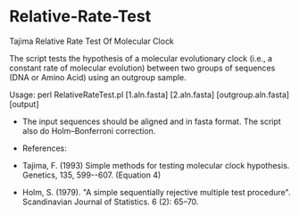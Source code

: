 # Relative-Rate-Test
Tajima Relative Rate Test Of Molecular Clock

The script tests the hypothesis of a molecular evolutionary clock (i.e., a constant rate of molecular evolution) between two groups of sequences (DNA or Amino Acid) using an outgroup sample. 

Usage: perl RelativeRateTest.pl [1.aln.fasta] [2.aln.fasta] [outgroup.aln.fasta] [output] 

- The input sequences should be aligned and in fasta format. The script also do Holm–Bonferroni correction. 


- References: 

- Tajima, F. (1993) Simple methods for testing molecular clock hypothesis. Genetics, 135, 599--607. (Equation 4)
- Holm, S. (1979). "A simple sequentially rejective multiple test procedure". Scandinavian Journal of Statistics. 6 (2): 65–70.

